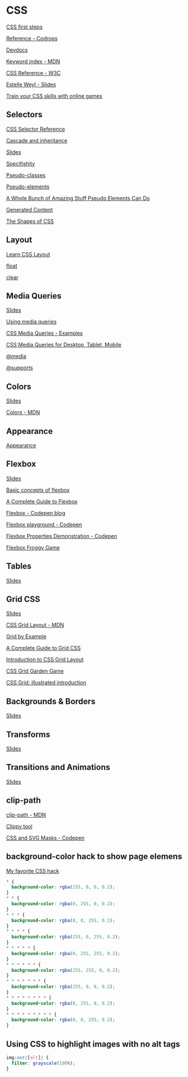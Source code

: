 # CSS

[CSS first steps](https://developer.mozilla.org/en-US/docs/Learn/CSS/First_steps)

[Reference - Codrops](https://tympanus.net/codrops/css_reference/)

[Devdocs](https://devdocs.io/css/)

[Keyword index - MDN](https://developer.mozilla.org/en-US/docs/Web/CSS/Reference#Keyword_index)

[CSS Reference - W3C](https://www.w3schools.com/cssref/)

[Estelle Weyl - Slides](https://estelle.github.io/cssmastery)

[Train your CSS skills with online games](https://dev.to/paco_ita/train-your-css-skills-with-online-games-4ah3)

## Selectors

[CSS Selector Reference](https://www.w3schools.com/cssref/css_selectors.asp)

[Cascade and inheritance](https://developer.mozilla.org/en-US/docs/Learn/CSS/Introduction_to_CSS/Cascade_and_inheritance)

[Slides](https://estelle.github.io/cssmastery/selectors/#slide1)

[Specifishity](http://specifishity.com/specifishity.pdf)

[Pseudo-classes](https://developer.mozilla.org/en-US/docs/Web/CSS/Pseudo-classes)

[Pseudo-elements](https://developer.mozilla.org/en-US/docs/Web/CSS/Pseudo-elements)

[A Whole Bunch of Amazing Stuff Pseudo Elements Can Do](https://css-tricks.com/pseudo-element-roundup/)

[Generated Content](https://estelle.github.io/cssmastery/generated)

[The Shapes of CSS](https://css-tricks.com/the-shapes-of-css/)

## Layout

[Learn CSS Layout](https://learnlayout.com/)

[float](https://developer.mozilla.org/en-US/docs/Web/CSS/float)

[clear](https://developer.mozilla.org/en-US/docs/Web/CSS/clear)

## Media Queries

[Slides](https://estelle.github.io/cssmastery/media)

[Using media queries](https://developer.mozilla.org/en-US/docs/Web/CSS/Media_Queries/Using_media_queries)

[CSS Media Queries - Examples](https://www.w3schools.com/css/css3_mediaqueries_ex.asp)

[CSS Media Queries for Desktop, Tablet, Mobile](https://gist.github.com/gokulkrishh/242e68d1ee94ad05f488)

[@media](https://developer.mozilla.org/en-US/docs/Web/CSS/@media)

[@supports](https://developer.mozilla.org/en-US/docs/Web/CSS/@supports)

## Colors

[Slides](https://estelle.github.io/cssmastery/colors)

[Colors - MDN](https://developer.mozilla.org/en-US/docs/Web/CSS/color_value)

## Appearance

[Appearance](https://developer.mozilla.org/en-US/docs/Web/CSS/appearance)

## Flexbox

[Slides](https://estelle.github.io/cssmastery/flexbox)

[Basic concepts of flexbox](https://developer.mozilla.org/en-US/docs/Web/CSS/CSS_Flexible_Box_Layout/Basic_Concepts_of_Flexbox)

[A Complete Guide to Flexbox](https://css-tricks.com/snippets/css/a-guide-to-flexbox/)

[Flexbox - Codepen blog](https://codepen.io/rikstar/post/flexbox)

[Flexbox playground - Codepen](https://codepen.io/enxaneta/full/adLPwv/)

[Flexbox Properties Demonstration - Codepen](https://codepen.io/justd/full/yydezN/)

[Flexbox Froggy Game](https://codepip.com/games/flexbox-froggy/)

## Tables

[Slides](https://estelle.github.io/cssmastery/tables)

## Grid CSS

[Slides](https://estelle.github.io/cssmastery/grid)

[CSS Grid Layout - MDN](https://developer.mozilla.org/en-US/docs/Web/CSS/CSS_Grid_Layout)

[Grid by Example](https://gridbyexample.com/examples)

[A Complete Guide to Grid CSS](https://css-tricks.com/snippets/css/complete-guide-grid/)

[Introduction to CSS Grid Layout](https://mozilladevelopers.github.io/playground/css-grid)

[CSS Grid Garden Game](https://cssgridgarden.com/)

[CSS Grid: illustrated introduction](https://dev.to/mustapha/css-grid-illustrated-introduction-52l5)

## Backgrounds & Borders

[Slides](https://estelle.github.io/cssmastery/borders/)

## Transforms

[Slides](https://estelle.github.io/cssmastery/transforms)

## Transitions and Animations

[Slides](https://estelle.github.io/cssmastery/animations/)

## clip-path

[clip-path - MDN](https://developer.mozilla.org/en-US/docs/Web/CSS/clip-path)

[Clippy tool](https://bennettfeely.com/clippy/)

[CSS and SVG Masks - Codepen](https://codepen.io/yoksel/full/fsdbu/)

## background-color hack to show page elemens

[My favorite CSS hack](https://dev.to/gajus/my-favorite-css-hack-32g3)

```css
* {
  background-color: rgba(255, 0, 0, 0.2);
}
* * {
  background-color: rgba(0, 255, 0, 0.2);
}
* * * {
  background-color: rgba(0, 0, 255, 0.2);
}
* * * * {
  background-color: rgba(255, 0, 255, 0.2);
}
* * * * * {
  background-color: rgba(0, 255, 255, 0.2);
}
* * * * * * {
  background-color: rgba(255, 255, 0, 0.2);
}
* * * * * * * {
  background-color: rgba(255, 0, 0, 0.2);
}
* * * * * * * * {
  background-color: rgba(0, 255, 0, 0.2);
}
* * * * * * * * * {
  background-color: rgba(0, 0, 255, 0.2);
}
```

## Using CSS to highlight images with no alt tags

```css
img:not([alt]) {
  filter: grayscale(100%);
}
```
